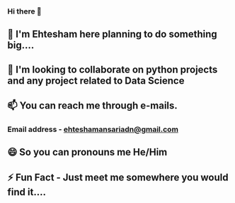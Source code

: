 ### Hi there 👋

## 🔭 I'm Ehtesham here planning to do something big....
## 👯 I'm looking to collaborate on python projects and any project related to Data Science
## 📫 You can reach me through e-mails. 
### Email address - ehteshamansariadn@gmail.com
## 😄 So you can pronouns me He/Him
## ⚡ Fun Fact - Just meet me somewhere you would find it....

<!--
**E-AMAZE/E-AMAZE** is a ✨ _special_ ✨ repository because its `README.md` (this file) appears on your GitHub profile.

Here are some ideas to get you started:

- 🔭 I’m currently working on ...
- 🌱 I’m currently learning ...
- 👯 I’m looking to collaborate on ...
- 🤔 I’m looking for help with ...
- 💬 Ask me about ...
- 📫 How to reach me: ...
- 😄 Pronouns: ...
- ⚡ Fun fact: ...
-->
